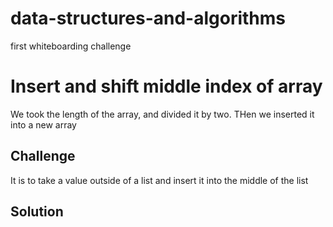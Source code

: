 # data-structures-and-algorithms
first whiteboarding challenge

# Insert and shift middle index of array
We took the length of the array, and divided it by two. THen we inserted it into a new array

## Challenge
It is to take a value outside of a list and insert it into the middle of the list

## Solution
<!-- Embedded whiteboard image -->